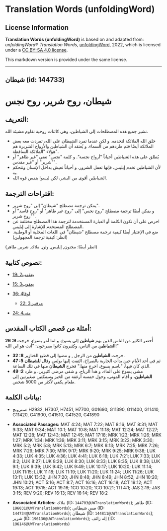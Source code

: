 # Translation Words (unfoldingWord)

## License Information

**Translation Words (unfoldingWord)** is based on and adapted from: _unfoldingWord® Translation Words_, [unfoldingWord](https://unfoldingword.org/utw), 2022, which is licensed under a [CC BY-SA 4.0 license](https://creativecommons.org/licenses/by-sa/4.0/legalcode.en).

This markdown version is provided under the same license.



--------------------------------

## شيطان (id: 144733)

شيطان، روح شرير، روح نجس
========================

التعريف:
--------

تشير جميع هذه المصطلحات إلى الشياطين، وهي كائنات روحية تقاوم مشيئة الله.

* خلق الله الملائكة لتخدمه. و لكن عندما تمرد الشيطان على الله، تمردت معه بعض الملائكة أيضًا فتم طردهم من السماء. و يُعتقد أن الشياطين والأرواح الشريرة هم هؤلاء "الملائكة الساقطة".
* يُطلق على هذه الشياطين أحياناً "أرواح نجسة". و كلمة "نجس" تعني "غير طاهر" أو "شرير" أو "غير مقدس".
* لأن الشياطين تخدم إبليس، فإنها تعمل الشرور. و أحياناً تعيش بداخل الإنسان وتتحكم به.
* الشياطين أقوى من البشر، لكن ليسوا بنفس قوة الله.

اقتراحات الترجمة:
-----------------

* يمكن ترجمة مصطلح "شيطان" إلى "روح شرير".
* و يمكن أيضًا ترجمة مصطلح "روح نجس" إلى "روح غير طاهر" أو "روح فاسد" أو "روح شرير".
* احرص على أن تكون الكلمة أو العبارة المستخدمة لترجمة هذا المصطلح مختلفة عن المصطلح المستخدم للإشارة إلى إبليس.
* ضع في الإعتبار أيضًا كيفية ترجمة مصطلح "شيطان" في اللغات المحلية أو الوطنية. (انظر: كيفية ترجمة المجهولين)

(انظر أيضًا: مجنون, إبليس, وثن, ملاك, شرير, طاهر)

نصوص كتابية:
------------

* [يعقوب2 :19](https://ref.ly/Jas2:19)
* [يعقوب3 :15](https://ref.ly/Jas3:15)
* [لوقا4 :36](https://ref.ly/Luke4:36)

    + [مرقس3 :22](https://ref.ly/Mark3:22)
* [متى4 :24](https://ref.ly/Matt4:24)

أمثلة من قصص الكتاب المقدس:
---------------------------

**26 :9** أُحضر الكثير من الناس الذين بهم **شياطين** إلى يسوع. و لما أمر يسوع، خرجت **الشياطين** من الناس، وكثيرون كانوا يصرخون: "أنت هو ابن الله!"

* **32 :8** خرجت **الشياطين** من الرجل , و مضوا إلى قطيع الخنازير.
* **47 :5** ثم في أحد الأيام حين بدأت الجارية بالصراخ، التفت إليها بولس وقال **للشيطان** الذي كان فيها، "باسم يسوع، اخرج منها." فخرج **الشيطان** منها في تلك الساعة.
* **49 :2** مشى يسوع على الماء، و هدأ الرياح، و شفى مرضى كثيرين، و طرد **الشياطين**، و أقام الموتى، وحول خمسة أرغفة من الخبز وسمكتين صغيرتين إلى طعام يكفي لأكثر من 5000 شخص.

بيانات الكلمة:
--------------

* سترونج: H2932, H7307, H7451, H7700, G01690, G11390, G11400, G11410, G11420, G41900, G41510, G41520, G41890

* **Associated Passages:** MAT 4:24; MAT 7:22; MAT 8:16; MAT 8:31; MAT 9:33; MAT 9:34; MAT 10:1; MAT 10:8; MAT 11:18; MAT 12:24; MAT 12:27; MAT 12:28; MAT 12:43; MAT 12:45; MAT 17:18; MRK 1:23; MRK 1:26; MRK 1:27; MRK 1:34; MRK 1:39; MRK 3:11; MRK 3:15; MRK 3:22; MRK 3:30; MRK 5:2; MRK 5:8; MRK 5:13; MRK 6:7; MRK 6:13; MRK 7:25; MRK 7:26; MRK 7:29; MRK 7:30; MRK 9:17; MRK 9:20; MRK 9:25; MRK 9:38; LUK 4:33; LUK 4:35; LUK 4:36; LUK 4:41; LUK 6:18; LUK 7:21; LUK 7:33; LUK 8:2; LUK 8:27; LUK 8:29; LUK 8:30; LUK 8:33; LUK 8:35; LUK 8:38; LUK 9:1; LUK 9:39; LUK 9:42; LUK 9:49; LUK 10:17; LUK 10:20; LUK 11:14; LUK 11:15; LUK 11:18; LUK 11:19; LUK 11:20; LUK 11:24; LUK 11:26; LUK 13:11; LUK 13:32; JHN 7:20; JHN 8:48; JHN 8:49; JHN 8:52; JHN 10:20; JHN 10:21; ACT 5:16; ACT 8:7; ACT 16:16; ACT 16:18; ACT 19:12; ACT 19:13; ACT 19:15; ACT 19:16; 1CO 10:20; 1CO 10:21; 1TI 4:1; JAS 2:19; JAS 3:15; REV 9:20; REV 16:13; REV 16:14; REV 18:2
* **Associated Articles:** ملاك (ID: `144703@UWTranslationWords`); طاهر (ID: `196031@UWTranslationWords`); مس شيطاني (ID: `144734@UWTranslationWords`); شيطان (ID: `144811@UWTranslationWords`); شرير (ID: `196136@UWTranslationWords`); إله زائف (ID: `196146@UWTranslationWords`)

